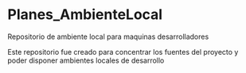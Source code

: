 # Planes_AmbienteLocal
Repositorio de ambiente local para maquinas desarrolladores

Este repositorio fue creado para concentrar los fuentes del proyecto y poder disponer ambientes locales de desarrollo


